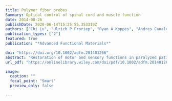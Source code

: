 ```yaml
---
title: Polymer fiber probes
Summary: Optical control of spinal cord and muscle function
date: 2014-08-26
publishDate: 2020-06-14T15:25:55.353319Z
authors: ["Chi Lu", "Ulrich P Froriep", "Ryan A Koppes", "Andres Canales", "Vittorio Caggiano", "Jennifer Selvidge", "Emilio Bizzi", "Polina Anikeeva"]
publication_types: ["2"]
featured: true
publication: "*Advanced Functional Materials*"

doi: "https://doi.org/10.1002/adfm.201401266"
abstract: "Restoration of motor and sensory functions in paralyzed patients requires the development of tools for simultaneous recording and stimulation of neural activity in the spinal cord. In addition to its complex neurophysiology, the spinal cord presents technical challenges stemming from its flexible fibrous structure and repeated elastic deformation during normal motion. To address these engineering constraints, we developed highly flexible fiber probes, consisting entirely of polymers, for combined optical stimulation and recording of neural activity. The fabricated fiber probes exhibit low‐loss light transmission even under repeated extreme bending deformations. Using our fiber probes, we demonstrate simultaneous recording and optogenetic stimulation of neural activity in the spinal cord of transgenic mice expressing the light sensitive protein channelrhodopsin 2 (ChR2). Furthermore, optical stimulation of the spinal cord with the polymer fiber probes induces on‐demand limb movements that correlate with electromyographical (EMG) activity."
url_pdf: "https://onlinelibrary.wiley.com/doi/pdf/10.1002/adfm.201401266"

image:
  caption: ""
  focal_point: "Smart"
  preview_only: false

---
```


